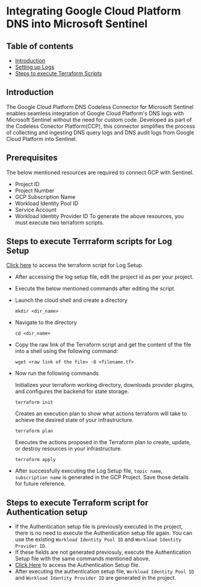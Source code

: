 # Integrating Google Cloud Platform DNS into Microsoft Sentinel
## Table of contents
- [Introduction](#intro)
- [Setting up Logs](#step2)
- [Steps to execute Terraform Scripts](#terraform)


<a name="intro">

## Introduction
The Google Cloud Platform DNS Codeless Connector for Microsoft Sentinel enables seamless integration of Google Cloud Platform's DNS logs with Microsoft Sentinel without the need for custom code. Developed as part of the Codeless Conector Platform(CCP), this connector simplifies the process of collecting and ingesting DNS query logs and DNS audit logs from Google Cloud Platform into Sentinel.


<a name="step2">

## Prerequisites
The below mentioned resources are required to connect GCP with Sentinel.
- Project ID
- Project Number
- GCP Subscription Name
- Workload Identity Pool ID
- Service Account
- Workload Identity Provider ID
To generate the above resources, you must execute two terraform scripts.

<a name="terraform">

## Steps to execute Terrraform scripts for Log Setup
[Click here](https://github.com/v-pmalreddy/GCPDNS_CCP/tree/main/GCPDNSLogsSetup) to access the terraform script for Log Setup.
- After accessing the log setup file, edit the project id as per your project.
- Execute the below mentioned commands after editing the script.
- Launch the cloud shell and create a directory
  ```
  mkdir <dir_name>
  ```
- Navigate to the directory
  ```
  cd <dir_name>
  ```
- Copy the raw link of the Terraform script and get the content of the file into a shell using the following command:
   ```
   wget <raw link of the file> -O <filename.tf>
   ```
- Now run the following commands

   Initializes your terraform working directory, downloads provider plugins, and configures the backend for state storage.
   ```
   terraform init
   ```
   Creates an execution plan to show what actions terraform will take to achieve the desired state of your infrastructure.
   ```
   terraform plan
   ```
   Executes the actions proposed in the Terraform plan to create, update, or destroy resources in your infrastructure.
   ```
   terraform apply
   ```
- After successfully executing the Log Setup file, `topic name`, `subscription name` is generated in the GCP Project. Save those details for future reference.
## Steps to execute Terraform script for Authentication setup
- If the Authentication setup file is previously executed in the project, there is no need to execute the Authentication setup file again. You can use the existing `Workload Identity Pool ID` and `Workload Identity Provider ID`.
- If these fields are not generated previosuly, execute the Authentication Setup file with the same commands mentioned above.
- [Click Here](https://github.com/Azure/Azure-Sentinel/tree/master/DataConnectors/GCP/Terraform/sentinel_resources_creation/GCPInitialAuthenticationSetup) to access the Authentication Setup file.
- After executing the authentication setup file, `Workload Identity Pool ID` and `Workload Identity Provider ID` are generated in the project.

